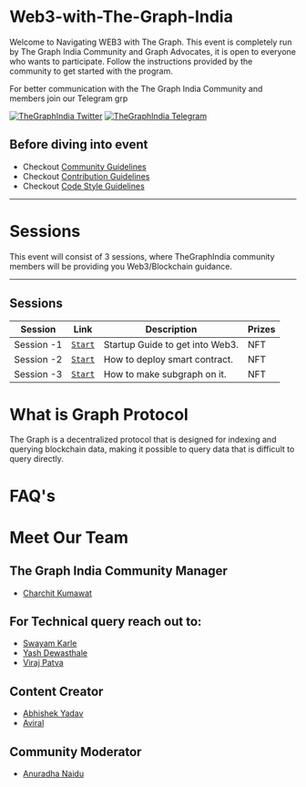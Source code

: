 # Web3-with-The-Graph-India

Welcome to Navigating WEB3 with The Graph. This event is completely run by The Graph India Community and Graph Advocates, it is open to everyone who wants to participate. Follow the instructions provided by the community to get started with the program.


For better communication with the The Graph India Community and members join our Telegram grp 

[![TheGraphIndia Twitter](https://img.shields.io/badge/Twitter-1DA1F2?style=for-the-badge&logo=twitter&logoColor=white)](https://twitter.com/TheGraphIndia?s=20)
[![TheGraphIndia Telegram](https://img.shields.io/badge/Telegram-2CA5E0?style=for-the-badge&logo=telegram&logoColor=white)](https://t.co/2k61q3yf9W)


## Before diving into event

- Checkout <a href = "https://github.com/TheGraphIndia/Web3-with-The-Graph-India/blob/main/Community_Guidelines.md">Community Guidelines </a>
- Checkout <a href = "https://github.com/TheGraphIndia/Web3-with-The-Graph-India/blob/main/Contribution_Guide.md">Contribution Guidelines </a>
- Checkout <a href = "https://github.com/TheGraphIndia/Web3-with-The-Graph-India/blob/main/Code_Style.md">Code Style Guidelines </a>

---

# Sessions

This event will consist of 3 sessions, where TheGraphIndia community members will be providing you Web3/Blockchain guidance.

---

## Sessions

<!-- ⚠️ IMPORTANT: In order for a submission to be qualified, you must submit to this [ Session Challenge Submission ](). -->

| Session    | Link                                                                                      | Description                     | Prizes |
| ---------- | ----------------------------------------------------------------------------------------- | ------------------------------- | ------ |
| Session -1 | [`Start`](https://github.com/TheGraphIndia/Web3-with-The-Graph-India/tree/main/Session_1) | Startup Guide to get into Web3. | NFT    |
| Session -2 | [`Start`](https://github.com/TheGraphIndia/Web3-with-The-Graph-India/tree/main/Session_2) | How to deploy smart contract.   | NFT    |
| Session -3 | [`Start`](https://github.com/TheGraphIndia/Web3-with-The-Graph-India/tree/main/Session_3) | How to make subgraph on it.     | NFT    |

# What is Graph Protocol

The Graph is a decentralized protocol that is designed for indexing and querying blockchain data, making it possible to query data that is difficult to query directly.

# FAQ's


# Meet Our Team

## The Graph India Community Manager

- <a href = "https://twitter.com/Charchit_WEB3">Charchit Kumawat</a>

## For Technical query reach out to:

- <a href = "https://twitter.com/DevGasian">Swayam Karle</a>
- <a href = "https://twitter.com/dew_yashtwt">Yash Dewasthale</a>
- <a href = "https://twitter.com/vkpatva"> Viraj Patva </a>


## Content Creator

- <a href = "https://twitter.com/that_abhi_"> Abhishek Yadav</a>
- <a href = "https://twitter.com/Aviraltech"> Aviral </a>


## Community Moderator

- <a href = "https://twitter.com/AnuradhaNaidu4"> Anuradha Naidu </a>
